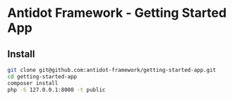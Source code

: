 Antidot Framework - Getting Started App
=================

## Install

````bash
git clone git@github.com:antidot-framework/getting-started-app.git
cd getting-started-app
composer install
php -S 127.0.0.1:8000 -t public
````
